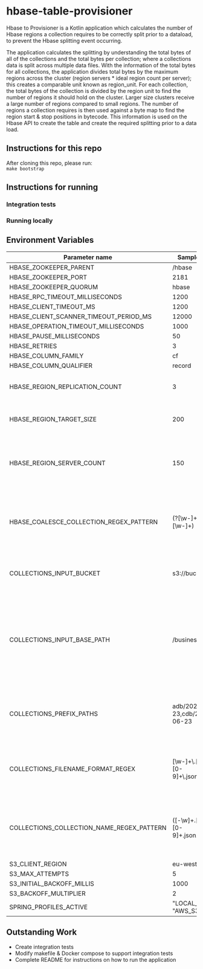 # hbase-table-provisioner

Hbase to Provisioner is a Kotlin application which calculates the number of Hbase regions a collection requires to be correctly split prior to a dataload, to prevent the Hbase splitting event occurring.

The application calculates the splitting by understanding the total bytes of all of the collections and the total bytes per collection; where a collections data is split across multiple data files.
With the information of the total bytes for all collections, the application divides total bytes by the maximum regions across the cluster (region servers * ideal region count per server); this creates a comparable unit known as region_unit.
For each collection, the total bytes of the collection is divided by the region unit to find the number of regions it should hold on the cluster. Larger size clusters receive a large number of regions compared to small regions.
The number of regions a collection requires is then used against a byte map to find the region start & stop positions in bytecode. This information is used on the Hbase API to create the table and create the required splitting prior to a data load.


## Instructions for this repo

After cloning this repo, please run:  
`make bootstrap`

## Instructions for running

### Integration tests

### Running locally

## Environment Variables

| Parameter name                             | Sample Value               | Further info |
|--------------------------------------------|----------------------------|-------------- |
| HBASE_ZOOKEEPER_PARENT                     | /hbase                            | - |
| HBASE_ZOOKEEPER_PORT                       | 2181                              | - |
| HBASE_ZOOKEEPER_QUORUM                     | hbase                             | - |
| HBASE_RPC_TIMEOUT_MILLISECONDS             | 1200                             | - |
| HBASE_CLIENT_TIMEOUT_MS                    | 1200                              | - |
| HBASE_CLIENT_SCANNER_TIMEOUT_PERIOD_MS     | 12000                    | - |
| HBASE_OPERATION_TIMEOUT_MILLISECONDS       | 1000                       | - |
| HBASE_PAUSE_MILLISECONDS                   | 50                                | -|
| HBASE_RETRIES                              | 3                                 | - |
| HBASE_COLUMN_FAMILY                        | cf                                | - |
| HBASE_COLUMN_QUALIFIER                     | record                            | - |
| HBASE_REGION_REPLICATION_COUNT             | 3                                | Replication count per region created in Hbase |
| HBASE_REGION_TARGET_SIZE                   | 200                               | Number of regions per region server to aim for. |
| HBASE_REGION_SERVER_COUNT                  | 150                               | Number of region servers the cluster is using - this value should be input by Terraform |
| HBASE_COALESCE_COLLECTION_REGEX_PATTERN    | (?<database>[\w-]+)\.(?<collection>[\w-]+) | Regex pattern used to split collection-table name of S3 files into two groups for variable setting. |
| COLLECTIONS_INPUT_BUCKET                   | s3://bucket                       | Ingest bucket name - this value should be input by Terraform. |
| COLLECTIONS_INPUT_BASE_PATH                | /business/mongo                   | Base path prefix where UC database export files are held. Note: This is not to include the adb, cdb etc prefixes. They should be handed in as collection paths. |
| COLLECTIONS_PREFIX_PATHS                   | adb/2020-06-23,cdb/2020-06-23     | Prefix for exported UC database files. This is the same prefix values used by HDI. |
| COLLECTIONS_FILENAME_FORMAT_REGEX          | [\\w-]+\\.[\\w-]+\\.[0-9]+\\.json\\.gz\\.enc  | Regex pattern that matches the filenames of the data files within the aforementioned S3 location. |
| COLLECTIONS_COLLECTION_NAME_REGEX_PATTERN  | ([-\w]+\.[-.\w]+)\.[0-9]+\.json\.gz\.enc  | Regex pattern that matches the filenames of the data files within the aforementioned S3 location with groups. |
| S3_CLIENT_REGION                           | eu-west-2 | - |
| S3_MAX_ATTEMPTS                            | 5 | - |
| S3_INITIAL_BACKOFF_MILLIS                  | 1000 | - |
| S3_BACKOFF_MULTIPLIER                      | 2 | - |
| SPRING_PROFILES_ACTIVE                     | "LOCAL_S3"  or "AWS_S3"  | - |


## Outstanding Work
- Create integration tests
- Modify makefile & Docker compose to support integration tests
- Complete README for instructions on how to run the application
